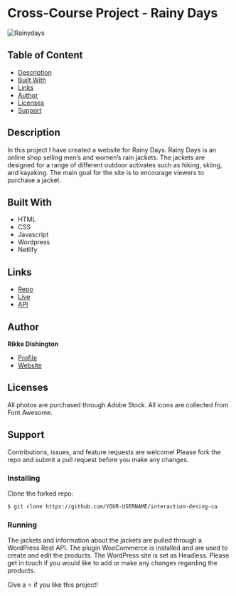 # Cross-Course Project - Rainy Days

![Rainydays](https://user-images.githubusercontent.com/85433495/224536285-41628e2a-0301-4294-b8ed-3bd2415e1075.png)

## Table of Content
* [Description](#description)
* [Built With](#built-with)
* [Links](#links)
* [Author](#author)
* [Licenses](#licenses)
* [Support](#support)

## Description

In this project I have created a website for Rainy Days. Rainy Days is an online shop selling men’s and women’s rain jackets. The jackets are designed for a range of different outdoor activates such as hiking, skiing, and kayaking. The main goal for the site is to encourage viewers to purchase a jacket. 

## Built With

- HTML
- CSS
- Javascript
- Wordpress
- Netlify

## Links

- [Repo](https://github.com/rikke-dishington/interaction-design-ca "<Rainy Days> Repo")
- [Live](https://boisterous-alpaca-260b5b.netlify.app "Live View")
- [API](https://rikkedishingtonschool.com/rainy-days/wp-json/wc/store/products "Wordpress REST API")

## Author

**Rikke Dishington**

- [Profile](https://github.com/rikke-dishington/Rikke-dishington)
- [Website](https://glowing-creponne-2e2b07.netlify.app)

## Licenses

All photos are purchased through Adobe Stock.
All icons are collected from Font Awesome.


## Support

Contributions, issues, and feature requests are welcome! Please fork the repo and submit a pull request before you make any changes.

### Installing

Clone the forked repo:

```bash
$ git clone https://github.com/YOUR-USERNAME/interaction-desing-ca
```

### Running
The jackets and information about the jackets are pulled through a WordPress Rest API. The plugin WooCommerce is installed and are used to create and edit the products. The WordPress site is set as Headless. Please get in touch if you would like to add or make any changes regarding the products.


Give a ⭐️ if you like this project!
